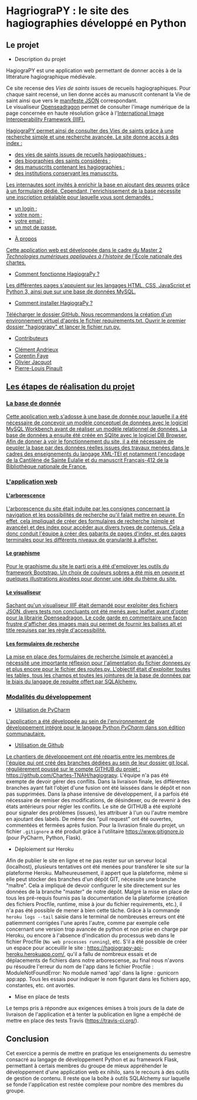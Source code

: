 # HagriograPY : le site des hagiographies développé en Python

## Le projet 

* Description du projet

HagiograPY est une application web permettant de donner accès à de la littérature hagiographique médiévale.

Ce site recense des <em>Vies de saints</em> issues de recueils hagiographiques. Pour chaque saint recensé, un lien donne accès au manuscrit contenant la Vie de saint ainsi que vers le <a href="https://developer.mozilla.org/fr/docs/Mozilla/Add-ons/WebExtensions/manifest.json">manifeste JSON</a> correspondant.<br/>Le visualiseur <a href="https://openseadragon.github.io/">Openseadragon</a> permet de consulter l'image numérique de la page concernée en haute résolution grâce à l'<a href="https://iiif.io/">International Image Interoperability Framework (IIIF).

HagiograPY permet ainsi de consulter des Vies de saints grâce à une recherche simple et une recherche avancée. Le site donne accès à des index :

- des vies de saints issues de recueils hagiogaphiques ;
- des biographies des saints considérés ;
- des manuscrits contenant les hagiographies ;
- des institutions conservant les manuscrits.

Les internautes sont invités à enrichir la base en ajoutant des œuvres grâce à un formulaire dédié.
Cependant, l'enrichissement de la base nécessite une inscription préalable pour laquelle vous sont demandés :
- un login ;
- votre nom ;
- votre email ;
- un mot de passe.

* À propos

Cette application web est développée dans le cadre du Master 2 <em>Technologies numériques appliquées à l'histoire</em> de l'École nationale des chartes.

* Comment fonctionne HagiograPy ?

Les différentes pages s'appuient sur les langages HTML, CSS, JavaScript et Python 3, ainsi que sur une base de données MySQL.

* Comment installer HagiograPy ?

Télécharger le dossier GitHub. Nous recommandons la création d'un environnement virtuel d'après le fichier requirements.txt. Ouvrir le premier dossier "hagiograpy" et lancer le fichier run.py.

* Contributeurs

- Clément Andrieux
- Corentin Faye
- Olivier Jacquot
- Pierre-Louis Pinault

## Les étapes de réalisation du projet

### La base de donnée

Cette application web s'adosse à une base de donnée pour laquelle il a été nécessaire de concevoir un modèle conceptuel de données avec le logiciel MySQL Workbench avant de réaliser un modèle relationnel de données. La base de données a ensuite été créée en SQlite avec le logiciel DB Browser.
Afin de donner à voir le fonctionnement du site, il a été nécessaire de peupler la base par des données réelles issues des travaux menées dans le cadres des enseignements du langage XML-TEI et notamment l'encodage de la Cantilène de Sainte Eulalie et du manuscrit Français-412 de la Bibliothèque nationale de France.

### L'application web

#### L'arborescence

L'arborescence du site était induite par les consignes concernant la navigation et les possibilités de recherche qu'il falait mettre en oeuvre. En effet, cela impliquait de créer des formulaires de recherche (simple et avancée) et des index pour accéder aux divers types de contenus. Cela a donc conduit l'équipe à créer des gabarits de pages d'index, et des pages terminales pour les différents niveaux de granularité à afficher.

#### Le graphisme

Pour le graphisme du site le parti pris a été d'employer les outils du framework Bootstrap. Un choix de couleurs sobres a été mis en oeuvre et quelques illustrations ajoutées pour donner une idée du thème du site. 

#### Le visualiseur

Sachant qu'un visualiseur IIIF était demandé pour exploiter des fichiers JSON, divers tests non concluants ont été menés avec leaflet avant d'opter pour la librairie Openseadragon. Le code garde en commentaire une façon frustre d'afficher des images mais qui permet de fournir les balises alt et title requises par les règle d'accessibilité.

#### Les formulaires de recherche

La mise en place des formulaires de recherche (simple et avancée) a nécessité une importante réflexion pour l'alimentation du fichier donnees.py et plus encore pour le fichier des routes.py.
L'objectif était d'exploiter toutes les tables, tous les champs et toutes les jointures de la base de données par le biais du langage de requête offert par SQLAlchemy.

### Modalités du développement

* Utilisation de PyCharm

L'application a été développée au sein de l'environnement de développement intégré pour le langage Python <em>PyCharm</em> dans son édition communautaire.

* Utilisation de Github

Le chantiers de développement ont été répartis entre les membres de l'équipe qui ont créé des branches dédiées au sein de leur dossier git local, régulièrement poussé sur le compte GITHUB du projet : https://github.com/Chartes-TNAH/hagiograpy. L'équipe n'a pas été exempte de devoir gérer des conflits. Dans la livraison finale, les différentes branches ayant fait l'objet d'une fusion ont été laissées dans le dépôt et non pas supprimées. Dans la phase intensive de développement, il a parfois été nécessaire de remiser des modifications, de désindexer, ou de revenir à des états antérieurs pour régler les conflits. Le site de GITHUB a été exploité pour signaler des problèmes (issues), les attribuer à l'un ou l'autre membre en ajoutant des labels. De même des "pull request" ont été ouvertes, commentées et fermées après fusion.
Pour la livrasion finale du projet, un fichier `.gitignore` a été produit grâce à l'utilitaire https://www.gitignore.io (pour PyCharm, Python, Flask).

* Déploiement sur Heroku

Afin de publier le site en ligne et ne pas rester sur un serveur local (localhost), plusieurs tentatives ont été menées pour transférer le site sur la plateforme Heroku. Malheureusement, il appert que la plateforme, même si elle peut stocker des branches d'un dépôt GIT, nécessite une branche "maître". Cela a impliqué de devoir configurer le site directement sur les données de la branche "master" de notre dépôt. 
Malgré la mise en place de tous les pré-requis fournis pas la documentation de la plateforme (création des fichiers Procfile, runtime, mise à jour du fichier requirements, etc.), il n'a pas été possible de mener à bien cette tâche. 
Grâce à la commande `heroku logs --tail` saisie dans le terminal de nombreuses erreurs ont été patiemment corrigées l'une après l'autre, comme par exemple celle concernant une version trop avancée de python et non prise en charge par Heroku, ou encore à l'absence d'indication du processus web dans le fichier Procfile (`No web processes running`), etc.
S'il a été possible de créer un espace pour acceuillir le site : https://hagiograpy-api-heroku.herokuapp.com/, qu'il a fallu de nombreux essais et de déplacements de fichiers dans notre arborescense, au final nous n'avons pu résoudre l'erreur du nom de l'app dans le fichier Procfile : ModuleNotFoundError: No module named 'app' dans la ligne : gunicorn app:app. Tous les essais pour indiquer le nom figurant dans les fichiers app, constantes, etc. ont avortés.

* Mise en place de tests

Le temps pris à répondre aux exigences émises à trois jours de la date de livraison de l'application et à tenter la publication en ligne a empêché de mettre en place des tests Travis (https://travis-ci.org/).

## Conclusion

Cet exercice a permis de mettre en pratique les enseignements du semestre consacré au langage de développement Python et au framework Flask, permettant à certais membres du groupe de mieux appréhender le développement d'une application web ex nihilo, sans le recours à des outils de gestion de contenu. Il reste que la boîte à outils SQLAlchemy sur laquelle se fonde l'application est restée complexe pour nombre des membres du groupe.